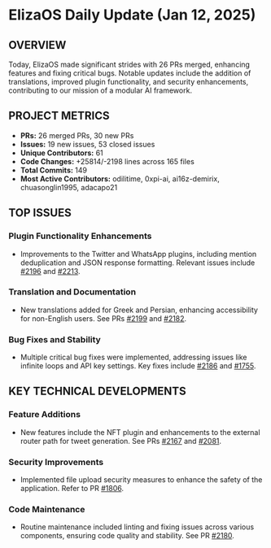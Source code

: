 # ElizaOS Daily Update (Jan 12, 2025)

## OVERVIEW 
Today, ElizaOS made significant strides with 26 PRs merged, enhancing features and fixing critical bugs. Notable updates include the addition of translations, improved plugin functionality, and security enhancements, contributing to our mission of a modular AI framework.

## PROJECT METRICS
- **PRs:** 26 merged PRs, 30 new PRs
- **Issues:** 19 new issues, 53 closed issues
- **Unique Contributors:** 61
- **Code Changes:** +25814/-2198 lines across 165 files
- **Total Commits:** 149
- **Most Active Contributors:** odilitime, 0xpi-ai, ai16z-demirix, chuasonglin1995, adacapo21

## TOP ISSUES
### Plugin Functionality Enhancements
- Improvements to the Twitter and WhatsApp plugins, including mention deduplication and JSON response formatting. Relevant issues include [#2196](https://github.com/elizaos/eliza/issues/2196) and [#2213](https://github.com/elizaos/eliza/issues/2213).

### Translation and Documentation
- New translations added for Greek and Persian, enhancing accessibility for non-English users. See PRs [#2199](https://github.com/elizaos/eliza/pull/2199) and [#2182](https://github.com/elizaos/eliza/pull/2182).

### Bug Fixes and Stability
- Multiple critical bug fixes were implemented, addressing issues like infinite loops and API key settings. Key fixes include [#2186](https://github.com/elizaos/eliza/pull/2186) and [#1755](https://github.com/elizaos/eliza/pull/1755).

## KEY TECHNICAL DEVELOPMENTS
### Feature Additions
- New features include the NFT plugin and enhancements to the external router path for tweet generation. See PRs [#2167](https://github.com/elizaos/eliza/pull/2167) and [#2081](https://github.com/elizaos/eliza/pull/2081).

### Security Improvements
- Implemented file upload security measures to enhance the safety of the application. Refer to PR [#1806](https://github.com/elizaos/eliza/pull/1806).

### Code Maintenance
- Routine maintenance included linting and fixing issues across various components, ensuring code quality and stability. See PR [#2180](https://github.com/elizaos/eliza/pull/2180).